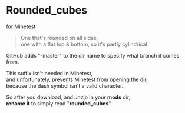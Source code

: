 # Rounded_cubes
for Minetest

>One that's rounded on all sides,  
>one with a flat top & bottom, so it's partly cylindrical


GitHub adds  "-master" to the dir name to specify what branch it comes from.  

This suffix isn't needed in Minetest,  
and unfortunately, prevents Minetest from opening the dir,  
because the dash symbol isn't a valid character.  

So after you download, and *unzip* in your **mods** dir,  
**rename it** to simply read "**rounded_cubes**"

